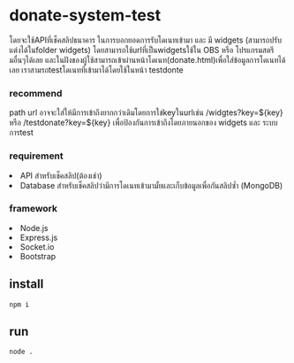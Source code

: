 # donate-system-test
โดยจะใช้APIที่เช็คสลิปธนาคาร ในการบอกยอดการรับโดเนทเข้ามา และ มี widgets (สามารถปรับแต่งได้ในfolder widgets)
โดยสามารถใช้urlที่เป็นwidgetsใช้ใน OBS หรือ โปรแกรมสตรีมอื่นๆได้เลย และในฝังของผู้ใช้สามารถเข้าผ่านหน้าโดเนท(donate.html)เพื่อใส่ข้อมูลการโดเนทได้เลย
เราสามรถtestโดเนทที่เข้ามาได้โดยใช้ในหน้า testdonte 

<h3>recommend</h3>
path url อาจจะใส่ให้มีการเข้าถึงยากกว่าเดิมโดยการใช่keyในurlเช่น /widgtes?key=${key} หรือ /testdonate?key=${key} เพื่อป้องกันการเข้าถึงโดยภายนอกของ widgets และ ระบบการtest 

<h3>requirement</h3>

<li>API สำหรับเช็คสลิป(ต้องเช่า)</li>
<li>Database สำหรับเช็คสลิปว่ามีการโดเนทเข้ามามั้ยและเก็บข้อมูลเพื่อกันสลิปซ้ำ (MongoDB)</li>

<h3>framework</h3>
<li>Node.js</li>
<li>Express.js</li>
<li>Socket.io</li>
<li>Bootstrap</li>

<h2>install</h2>

```
npm i
```
<h2>run</h2>

```
node .
```
